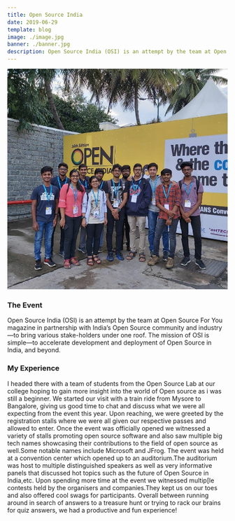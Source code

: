 ```yaml
---
title: Open Source India
date: 2019-06-29
template: blog
image: ./image.jpg
banner: ./banner.jpg
description: Open Source India (OSI) is an attempt by the team at Open Source For You magazine in partnership with India’s Open Source community and industry—to bring various stake-holders under one roof.
---
```


<img src="./image.jpg">

### The Event

Open Source India (OSI) is an attempt by the team at Open Source For You magazine in partnership with India’s Open Source community and industry—to bring various stake-holders under one roof. The mission of OSI is simple—to accelerate development and deployment of Open Source in India, and beyond.

### My Experience

I headed there with a team of students from the Open Source Lab at our college hoping to gain more insight into the world of Open source as i was still a beginner. We started our visit with a train ride from Mysore to Bangalore, giving us good time to chat and discuss what we were all expecting from the event this year.
Upon reaching, we were greeted by the registration stalls where we were all given our respective passes and allowed to enter. Once the event was officially opened we witnessed a variety of stalls promoting open source software and also saw multiple big tech names showcasing their contributions to the field of open source as well.Some notable names include Microsoft and JFrog.
The event was held at a convention center which opened up to an auditorium.The auditorium was host to multiple distinguished speakers as well as very informative panels that discussed hot topics such as the future of Open Source in India,etc.
Upon spending more time at the event we witnessed multip[le contests held by the organisers and companies.They kept us on our toes and also offered cool swags for participants.
Overall between running around in search of answers to a treasure hunt or trying to rack our brains for quiz answers, we had a productive and fun experience!
